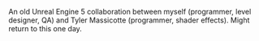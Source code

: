 An old Unreal Engine 5 collaboration between myself (programmer, level designer, QA) and Tyler Massicotte (programmer, shader effects). Might return to this one day.
